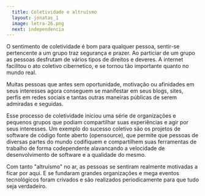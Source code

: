 ```yaml
---
  title: Coletividade e altruísmo
  layout: jonatas_1
  image: letra-26.png
  next: independencia
---
```


O sentimento de coletividade é bom para qualquer pessoa, sentir-se pertencente a um grupo traz segurança e prazer. Ao particiar de um grupo as pessoas desfrutam de vários tipos de direitos e deveres. A internet facilitou o ato coletivo cibernetico, e se tornou tão importante quanto no mundo real.

Muitas pessoas que antes sem oportunidade, motivação ou afinidades em seus interesses agora conseguem se manifestar em seus blogs, sites, perfis em redes sociais e tantas outras maneiras públicas de serem admiradas e seguidas.

Esse processo de coletividade iniciou uma série de organizações e pequenos grupos que podiam compartilhar suas experiências e agir por seus interesses. Um exemplo do sucesso coletivo são os projetos de software de código fonte aberto (opensource), que permite que pessoas de diversas partes do mundo codifiquem e compartilhem suas ferramentas de trabalho de forma codependente alavancando a velocidade de desenvolvimento de software e a qualidade do mesmo.

Com tanto "altruísmo" no ar, as pessoas se sentiram realmente motivadas a ficar por aqui. E se fundaram grandes organizações e mega eventos tecnológicos foram crivados e são realizados periodicamente para que tudo seja verdadeiro.
